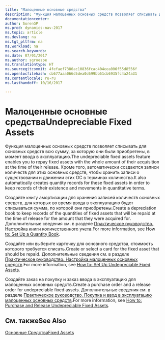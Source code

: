 ```yaml
---
title: "Малоценные основные средства"
description: "Функция малоценных основных средств позволяет списывать для основных средств всю сумму, за которую они были приобретены, в момент ввода в эксплуатацию. Кроме того, автоматически создаются записи количеств для этих основных средств, чтобы хранить записи о существовании и движении этих ОС в терминах количества."
documentationcenter: 
author: SorenGP
ms.prod: dynamics-nav-2017
ms.topic: article
ms.devlang: na
ms.tgt_pltfrm: na
ms.workload: na
ms.search.keywords: 
ms.date: 07/01/2017
ms.author: sgroespe
ms.translationtype: HT
ms.sourcegitcommit: 4fefaef7380ac10836fcac404eea006f55d8556f
ms.openlocfilehash: cb677aaa066d5dea0d699bb51cb6935fc4a24a31
ms.contentlocale: ru-ru
ms.lasthandoff: 10/16/2017

---
```

# <a name="undepreciable-fixed-assets"></a><span data-ttu-id="5aa86-104">Малоценные основные средства</span><span class="sxs-lookup"><span data-stu-id="5aa86-104">Undepreciable Fixed Assets</span></span>
<span data-ttu-id="5aa86-105">Функция малоценных основных средств позволяет списывать для основных средств всю сумму, за которую они были приобретены, в момент ввода в эксплуатацию.</span><span class="sxs-lookup"><span data-stu-id="5aa86-105">The undepreciable fixed assets feature enables you to repay fixed assets with the whole amount of their acquisition at the time of their release.</span></span> <span data-ttu-id="5aa86-106">Кроме того, автоматически создаются записи количеств для этих основных средств, чтобы хранить записи о существовании и движении этих ОС в терминах количества.</span><span class="sxs-lookup"><span data-stu-id="5aa86-106">It also automatically creates quantity records for these fixed assets in order to keep records of their existence and movements in quantitative terms.</span></span>  
  
 <span data-ttu-id="5aa86-107">Создайте книгу амортизации для хранения записей количеств основных средств, для которых во время ввода в эксплуатацию будет списываться сумма, по которой они приобретены.</span><span class="sxs-lookup"><span data-stu-id="5aa86-107">Create a depreciation book to keep records of the quantities of fixed assets that will be repaid at the time of release for the amount that they were acquired for.</span></span> <span data-ttu-id="5aa86-108">Дополнительные сведения см. в разделе [Практическое руководство. Настройка книги количественного учета](how-to-set-up-a-quantity-book.md).</span><span class="sxs-lookup"><span data-stu-id="5aa86-108">For more information, see [How to: Set Up a Quantity Book](how-to-set-up-a-quantity-book.md).</span></span>  
  
 <span data-ttu-id="5aa86-109">Создайте или выберите карточку для основного средства, стоимость которого требуется списать.</span><span class="sxs-lookup"><span data-stu-id="5aa86-109">Create or select a card for the fixed asset that should be repaid.</span></span> <span data-ttu-id="5aa86-110">Дополнительные сведения см. в разделе [Практическое руководство. Настройка малоценных основных средств](how-to-set-up-undepreciable-fixed-assets.md).</span><span class="sxs-lookup"><span data-stu-id="5aa86-110">For more information, see [How to: Set Up Undepreciable Fixed Assets](how-to-set-up-undepreciable-fixed-assets.md).</span></span>  
  
 <span data-ttu-id="5aa86-111">Создайте заказ на покупку и заказ ввода в эксплуатацию для малоценных основных средств.</span><span class="sxs-lookup"><span data-stu-id="5aa86-111">Create a purchase order and a release order for undepreciable fixed assets.</span></span> <span data-ttu-id="5aa86-112">Дополнительные сведения см. в разделе [Практическое руководство. Покупка и ввод в эксплуатацию малоценных основных средств](how-to-purchase-and-release-undepreciable-fixed-assets.md).</span><span class="sxs-lookup"><span data-stu-id="5aa86-112">For more information, see [How to: Purchase and Release Undepreciable Fixed Assets](how-to-purchase-and-release-undepreciable-fixed-assets.md).</span></span>  
  
## <a name="see-also"></a><span data-ttu-id="5aa86-113">См. также</span><span class="sxs-lookup"><span data-stu-id="5aa86-113">See Also</span></span>  
 [<span data-ttu-id="5aa86-114">Основные Средства</span><span class="sxs-lookup"><span data-stu-id="5aa86-114">Fixed Assets</span></span>](fixed-assets.md)
